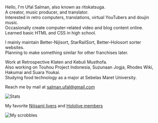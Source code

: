 Hello, I'm Ufal Salman, also known as ritokatsuga.<br>
A creator, music producer, and translator.<br>
Interested in retro computers, translations, virtual YouTubers and doujin music.<br>
Occasionally create computer-related video and blog content online.<br>
Learned basic HTML and CSS in high school.

I mainly maintain Better-Nijisort, StarRailSort, Better-Holosort sorter websites.<br>
Planning to make something similar for other franchises later.

Work at Retrospective Klaten and Kebuli Musthofa.<br>
Also working on Touhou Project Indonesia, Suzunaan Jogja, Rhodes Wiki, Hakumai and Suara Youkai.<br>
Studying food technology as a major at Sebelas Maret University.

Reach me by mail at salman.ufal@gmail.com

![Stats](https://github-readme-stats.vercel.app/api?username=ritokatsuga&theme=dark&show_icons=true)

My favorite [Nijisanji livers](https://better-nijisort.pages.dev/?D4RgbAHAnAzArABjGBqbChOAmGZjYIhEmpkgjbbGFVHHEkWEMItWH0XleulvcKjakIG9OjPkWr0mjaakqcJ5FosHzZZdjTnkGG7mMWkj3ERtWkJh2UKPqHJ4-y5km7+1PeOnm+1yczgIyWvpCMgZylKwOTr7MPsGeXhGiko7uVGY5qbRZkQYBPBbZJnGu9nQCqV60qW6i9CLJSaHMSm7hAU1JXvpB0Ul9tcWKHFTApEA) and [Hololive members](https://better-holosort.pages.dev/id?IwNgnAzATGUAxhFUAfaAWA7FTK7-2WDmGOJPOGX2PlJOvgrJbmoKo+ZIroe5ZM2pWvR4E2NCsPHkJ9ESJpiGLBVInz1Zcfyj6F2gRyWb9RUlDxkgA)

![My scrobbles](https://lastfm-recently-played.vercel.app/api?user=ufalsalman)

<!---
ritokatsuga/ritokatsuga is a ✨ special ✨ repository because its `README.md` (this file) appears on your GitHub profile.
You can click the Preview link to take a look at your changes.
--->
